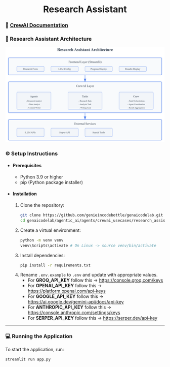 

<div align="center">
   <h1>Research Assistant</h1>
</div>

### 📄 [CrewAI Documentation](https://docs.crewai.com/introduction)

### 🧩 Research Assistant Architecture

   <img src="https://github.com/genieincodebottle/genaicodelab/blob/main/images/architecture.png" alt="Architecture"/>

### ⚙️ Setup Instructions

- #### Prerequisites
   - Python 3.9 or higher
   - pip (Python package installer)

- #### Installation
   1. Clone the repository:
      ```bash
      git clone https://github.com/genieincodebottle/genaicodelab.git
      cd genaicodelab/agentic_ai/agents/crewai_usecases/research_assistant
      ```
   2. Create a virtual environment:
      ```bash
      python -m venv venv
      venv\Scripts\activate # On Linux -> source venv/bin/activate
      ```
   3. Install dependencies:
      ```bash
      pip install -r requirements.txt
      ```
   4. Rename `.env.example` to `.env` and update with appropriate values.
      - For **GROQ_API_KEY** follow this -> https://console.groq.com/keys
      - For **OPENAI_API_KEY** follow this -> https://platform.openai.com/api-keys
      - For **GOOGLE_API_KEY** follow this -> https://ai.google.dev/gemini-api/docs/api-key
      - For **ANTHROPIC_API_KEY** follow this -> https://console.anthropic.com/settings/keys
      - For **SERPER_API_KEY** follow this -> https://serper.dev/api-key
<hr>

### 💻 Running the Application
To start the application, run:
```bash
streamlit run app.py
```